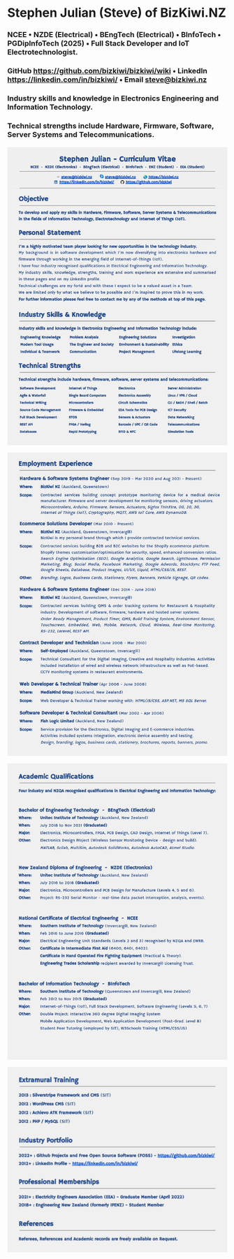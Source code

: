 # Stephen Julian (Steve) of BizKiwi.NZ
### NCEE • NZDE (Electrical) • BEngTech (Electrical) • BInfoTech • PGDipInfoTech (2025) • Full Stack Developer and IoT Electrotechnologist. ####
### GitHub https://github.com/bizkiwi/bizkiwi/wiki • LinkedIn https://linkedin.com/in/bizkiwi/ • Email steve@bizkiwi.nz ###
### Industry skills and knowledge in Electronics Engineering and Information Technology. ###
### Technical strengths include Hardware, Firmware, Software, Server Systems and Telecommunications. ###

####  ####
####  ####
              
![sj-cv-p1](https://github.com/bizkiwi/bizkiwi/blob/main/docs/sj-p1.jpg)

![sj-cv-p2](https://github.com/bizkiwi/bizkiwi/blob/main/docs/sj-p2.jpg)

![sj-cv-p3](https://github.com/bizkiwi/bizkiwi/blob/main/docs/sj-p3.jpg)

![sj-cv-p4](https://github.com/bizkiwi/bizkiwi/blob/main/docs/sj-p4.jpg)


